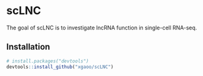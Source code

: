 
<!-- README.md is generated from README.Rmd. Please edit that file -->

# scLNC

<!-- badges: start -->
<!-- badges: end -->

The goal of scLNC is to investigate lncRNA function in single-cell
RNA-seq.

## Installation

``` r
# install.packages("devtools")
devtools::install_github("xgaoo/scLNC")
```
